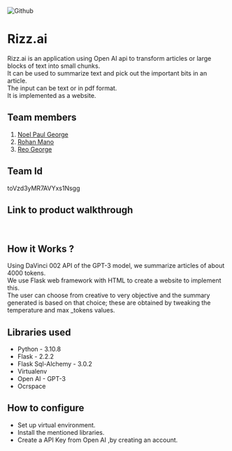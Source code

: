 ![Github](https://user-images.githubusercontent.com/64391274/211215734-bbc57b92-9a71-496d-873e-3eedc7523916.png)


# Rizz.ai
Rizz.ai is an application using Open AI api to transform articles or large blocks of text into small chunks.  
It can be used to summarize text and pick out the important bits in an article.  
The input can be text or in pdf format.  
It is implemented as a website.  
## Team members
1. [Noel Paul George](https://github.com/Noel6161131110)
2. [Rohan Mano](https://github.com/CyB3RTYp3)
3. [Reo George](https://github.com/reogeorge)
## Team Id
toVzd3yMR7AVYxs1Nsgg
## Link to product walkthrough

![<img src="https://github.com/Noel6161131110/OpenAI_Saturday_Hack_Night/blob/main/Youtube_logo_PNG7.png" width="300" height="150">](https://www.youtube.com/watch?v=cbzObD3_JeA)
## How it Works ?
Using DaVinci 002 API of the GPT-3 model, we summarize articles of about 4000 tokens.  
We use Flask web framework with HTML to create a website to implement this.  
The user can choose from creative to very objective and the summary generated is based on that choice; these are obtained by tweaking the temperature and max _tokens values.

## Libraries used
- Python - 3.10.8
- Flask - 2.2.2
- Flask Sql-Alchemy -  3.0.2
- Virtualenv  
- Open AI - GPT-3
- Ocrspace
## How to configure
- Set up virtual environment.
- Install the mentioned libraries.
- Create a API Key from Open AI ,by creating an account.

<!-- ## How to Run
You can check out our project at [Rizz.ai](link) -->
